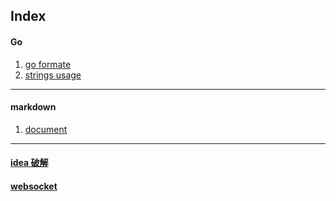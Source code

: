 ## Index

#### Go

1. [go formate](/go/doc/formate.md)
2. [strings usage](https://blog.csdn.net/chenbaoke/article/details/40318423)
---
#### markdown
1. [document](https://www.appinn.com/markdown/index.html)
---
#### [idea 破解](/ideapojie)


#### [websocket](https://blog.csdn.net/xuduorui/article/details/76464576)